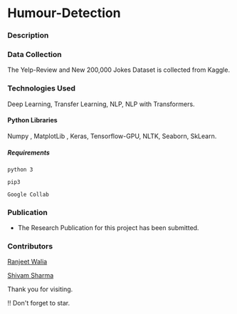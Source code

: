 # Humour-Detection

### Description


### Data Collection
The Yelp-Review and New 200,000 Jokes Dataset is collected from Kaggle.

### Technologies Used
Deep Learning, Transfer Learning, NLP, NLP with Transformers.

#### Python Libraries
Numpy , MatplotLib , Keras, Tensorflow-GPU, NLTK, Seaborn, SkLearn.

##### Requirements
```
python 3

pip3 

Google Collab
```

### Publication

+ The Research Publication for this project has been submitted. 


### Contributors

[Ranjeet Walia](https://github.com/RANJEET16520)

[Shivam Sharma](https://github.com/RANJEET16520)




Thank you for visiting.

!! Don't forget to star.
